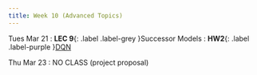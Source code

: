 ```yaml
---
title: Week 10 (Advanced Topics)
---
```


Tues Mar 21
: **LEC 9**{: .label .label-grey }Successor Models
    : **HW2**{: .label .label-purple }[DQN](https://classroom.github.com/a/7unT-400)

Thu Mar 23
: NO CLASS (project proposal)